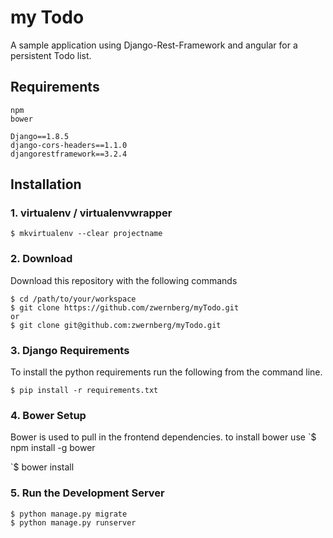 # my Todo

A sample application using Django-Rest-Framework and angular for a persistent Todo list.


## Requirements

```
npm
bower

Django==1.8.5
django-cors-headers==1.1.0
djangorestframework==3.2.4
```

## Installation

### 1. virtualenv / virtualenvwrapper

`$ mkvirtualenv --clear projectname`

### 2. Download
Download this repository with the following commands

    $ cd /path/to/your/workspace
    $ git clone https://github.com/zwernberg/myTodo.git
 	or
 	$ git clone git@github.com:zwernberg/myTodo.git

### 3. Django Requirements
To install the python requirements run the following from the command line.

`$ pip install -r requirements.txt`

### 4. Bower Setup
Bower is used to pull in the frontend dependencies. to install bower use
`$ npm install -g bower

`$ bower install

### 5. Run the Development Server

```
$ python manage.py migrate
$ python manage.py runserver
```
